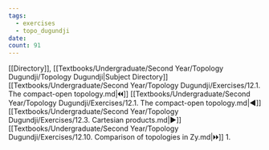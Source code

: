```yaml
---
tags:
  - exercises
  - topo_dugundji
date: 
count: 91
---
```

[[Directory]], [[Textbooks/Undergraduate/Second Year/Topology Dugundji/Topology Dugundji|Subject Directory]]
[[Textbooks/Undergraduate/Second Year/Topology Dugundji/Exercises/12.1. The compact-open topology.md|🞀🞀]] [[Textbooks/Undergraduate/Second Year/Topology Dugundji/Exercises/12.1. The compact-open topology.md|◀]] [[Textbooks/Undergraduate/Second Year/Topology Dugundji/Exercises/12.3. Cartesian products.md|▶]] [[Textbooks/Undergraduate/Second Year/Topology Dugundji/Exercises/12.10. Comparison of topologies in Zy.md|🞂🞂]]
1. 